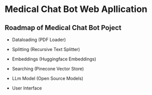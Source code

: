 # Medical Chat Bot Web Apllication 

## Roadmap of Medical Chat Bot Poject

- Dataloading (PDF Loader)

- Splitting (Recursive Text Splitter)

- Embeddings (Huggingface Embeddings)

- Searching (Pinecone Vector Store)

- LLm Model (Open Source Models)

- User Interface